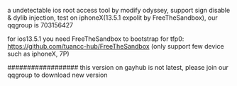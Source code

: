 a undetectable ios root access tool by modify odyssey, support sign disable & dylib injection, test on iphoneX(13.5.1 expolit by FreeTheSandbox), our qqgroup is 703156427

for ios13.5.1 you need FreeTheSandbox to bootstrap for tfp0: https://github.com/tuancc-hub/FreeTheSandbox (only support few device such as iphoneX, 7P)


################## this version on gayhub is not latest, please join our qqgroup to download new version
